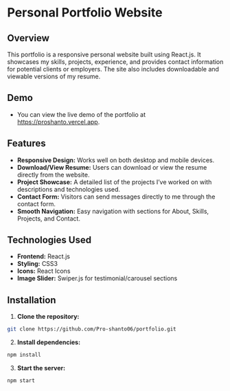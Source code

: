 
# Personal Portfolio Website

## Overview
This portfolio is a responsive personal website built using React.js. It showcases my skills, projects, experience, and provides contact information for potential clients or employers. The site also includes downloadable and viewable versions of my resume.

## Demo
- You can view the live demo of the portfolio at https://proshanto.vercel.app.

## Features
- **Responsive Design:** Works well on both desktop and mobile devices.
- **Download/View Resume:** Users can download or view the resume directly from the website.
- **Project Showcase:** A detailed list of the projects I’ve worked on with descriptions and technologies used.
- **Contact Form:** Visitors can send messages directly to me through the contact form.
- **Smooth Navigation:** Easy navigation with sections for About, Skills, Projects, and Contact.

## Technologies Used
- **Frontend:** React.js
- **Styling:** CSS3
- **Icons:** React Icons
- **Image Slider:** Swiper.js for testimonial/carousel sections

## Installation

1. **Clone the repository:**

```bash
git clone https://github.com/Pro-shanto06/portfolio.git
```
2. **Install dependencies:**

```bash
npm install
 ```

3. **Start the server:**

```bash
npm start
```
